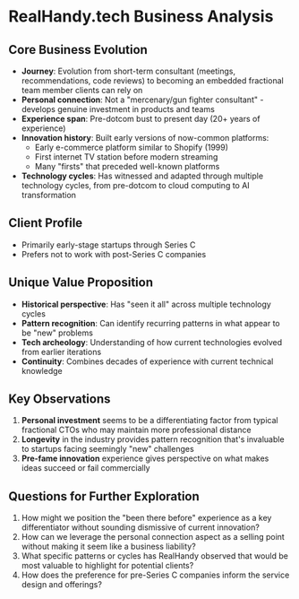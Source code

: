 # RealHandy.tech Business Analysis

## Core Business Evolution

- **Journey**: Evolution from short-term consultant (meetings, recommendations, code reviews) to becoming an embedded fractional team member clients can rely on
- **Personal connection**: Not a "mercenary/gun fighter consultant" - develops genuine investment in products and teams
- **Experience span**: Pre-dotcom bust to present day (20+ years of experience)
- **Innovation history**: Built early versions of now-common platforms:
  - Early e-commerce platform similar to Shopify (1999)
  - First internet TV station before modern streaming
  - Many "firsts" that preceded well-known platforms
- **Technology cycles**: Has witnessed and adapted through multiple technology cycles, from pre-dotcom to cloud computing to AI transformation

## Client Profile
- Primarily early-stage startups through Series C
- Prefers not to work with post-Series C companies

## Unique Value Proposition
- **Historical perspective**: Has "seen it all" across multiple technology cycles
- **Pattern recognition**: Can identify recurring patterns in what appear to be "new" problems
- **Tech archeology**: Understanding of how current technologies evolved from earlier iterations
- **Continuity**: Combines decades of experience with current technical knowledge

## Key Observations

1. **Personal investment** seems to be a differentiating factor from typical fractional CTOs who may maintain more professional distance
2. **Longevity** in the industry provides pattern recognition that's invaluable to startups facing seemingly "new" challenges
3. **Pre-fame innovation** experience gives perspective on what makes ideas succeed or fail commercially

## Questions for Further Exploration

1. How might we position the "been there before" experience as a key differentiator without sounding dismissive of current innovation?
2. How can we leverage the personal connection aspect as a selling point without making it seem like a business liability?
3. What specific patterns or cycles has RealHandy observed that would be most valuable to highlight for potential clients?
4. How does the preference for pre-Series C companies inform the service design and offerings?

